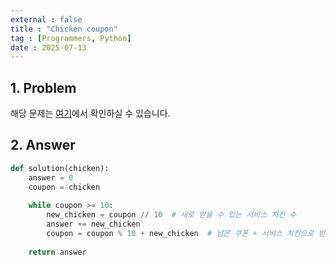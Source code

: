 ```yaml
---
external : false
title : "Chicken coupon"
tag : [Programmers, Python]
date : 2025-07-13
---
```


## 1. Problem

해당 문제는 [여기](https://school.programmers.co.kr/learn/courses/30/lessons/120884)에서 확인하실 수 있습니다.

## 2. Answer

```py
def solution(chicken):
    answer = 0
    coupon = chicken
    
    while coupon >= 10:
        new_chicken = coupon // 10  # 새로 받을 수 있는 서비스 치킨 수
        answer += new_chicken
        coupon = coupon % 10 + new_chicken  # 남은 쿠폰 + 서비스 치킨으로 받은 쿠폰
    
    return answer
```
